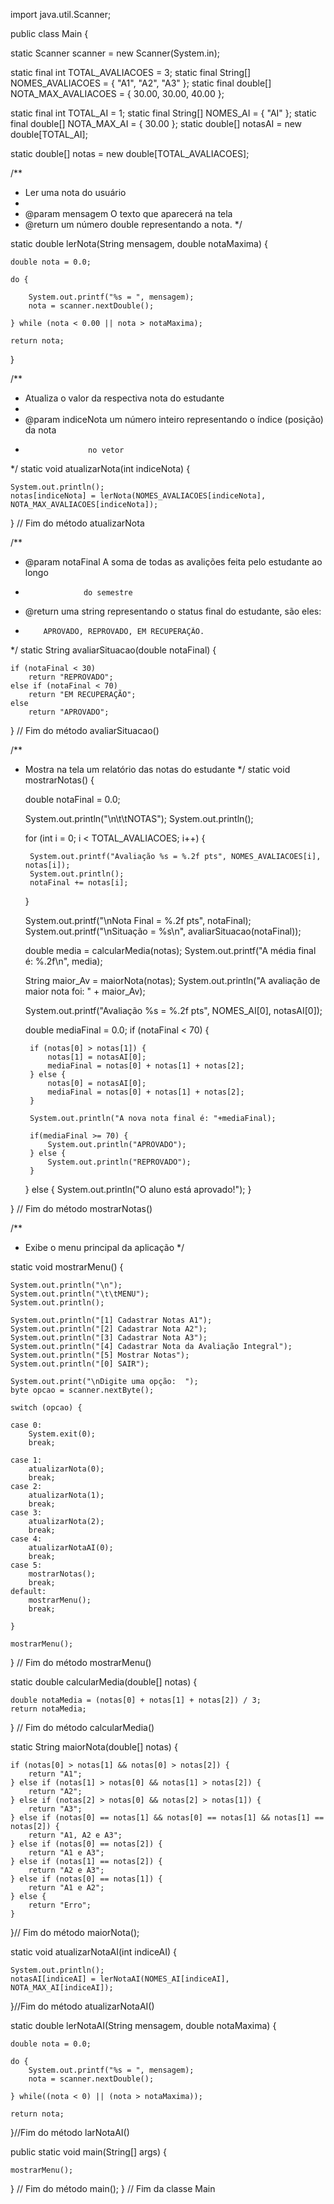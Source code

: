 import java.util.Scanner;

public class Main {

static Scanner scanner = new Scanner(System.in);

static final int TOTAL_AVALIACOES = 3;
static final String[] NOMES_AVALIACOES = { "A1", "A2", "A3" };
static final double[] NOTA_MAX_AVALIACOES = { 30.00, 30.00, 40.00 };

static final int TOTAL_AI = 1;
static final String[] NOMES_AI = { "AI" };
static final double[] NOTA_MAX_AI = { 30.00 };
static double[] notasAI = new double[TOTAL_AI];

static double[] notas = new double[TOTAL_AVALIACOES];

/**
 * Ler uma nota do usuário
 * 
 * @param mensagem O texto que aparecerá na tela
 * @return um número double representando a nota.
 */

static double lerNota(String mensagem, double notaMaxima) {

	double nota = 0.0;

	do {

		System.out.printf("%s = ", mensagem);
		nota = scanner.nextDouble();

	} while (nota < 0.00 || nota > notaMaxima);

	return nota;
}

/**
 * Atualiza o valor da respectiva nota do estudante
 * 
 * @param indiceNota um número inteiro representando o índice (posição) da nota
 *                   no vetor
 */
static void atualizarNota(int indiceNota) {

	System.out.println();
	notas[indiceNota] = lerNota(NOMES_AVALIACOES[indiceNota], NOTA_MAX_AVALIACOES[indiceNota]);

} // Fim do método atualizarNota

/**
 * @param notaFinal A soma de todas as avalições feita pelo estudante ao longo
 *                  do semestre
 * @return uma string representando o status final do estudante, são eles:
 *         APROVADO, REPROVADO, EM RECUPERAÇÃO.
 */
static String avaliarSituacao(double notaFinal) {

	if (notaFinal < 30)
		return "REPROVADO";
	else if (notaFinal < 70)
		return "EM RECUPERAÇÃO";
	else
		return "APROVADO";

} // Fim do método avaliarSituacao()

/**
 * Mostra na tela um relatório das notas do estudante
 */
static void mostrarNotas() {

	double notaFinal = 0.0;

	System.out.println("\n\t\tNOTAS");
	System.out.println();

	for (int i = 0; i < TOTAL_AVALIACOES; i++) {

		System.out.printf("Avaliação %s = %.2f pts", NOMES_AVALIACOES[i], notas[i]);
		System.out.println();
		notaFinal += notas[i];

	}

	System.out.printf("\nNota Final = %.2f pts", notaFinal);
	System.out.printf("\nSituação = %s\n", avaliarSituacao(notaFinal));

	double media = calcularMedia(notas);
	System.out.printf("A média final é: %.2f\n", media);

	String maior_Av = maiorNota(notas);
	System.out.println("A avaliação de maior nota foi: " + maior_Av);
	

	System.out.printf("Avaliação %s = %.2f pts", NOMES_AI[0], notasAI[0]);
	
	
	double mediaFinal = 0.0;
    if (notaFinal < 70) {

        if (notas[0] > notas[1]) {
            notas[1] = notasAI[0];
            mediaFinal = notas[0] + notas[1] + notas[2];
        } else {
            notas[0] = notasAI[0];
            mediaFinal = notas[0] + notas[1] + notas[2];
        }
        
        System.out.println("A nova nota final é: "+mediaFinal);
        
        if(mediaFinal >= 70) {
            System.out.println("APROVADO");
        } else {
            System.out.println("REPROVADO");
        } 

    } else {
        System.out.println("O aluno está aprovado!");
    }

} // Fim do método mostrarNotas()

/**
 * Exibe o menu principal da aplicação
 */

static void mostrarMenu() {

	System.out.println("\n");
	System.out.println("\t\tMENU");
	System.out.println();

	System.out.println("[1] Cadastrar Notas A1");
	System.out.println("[2] Cadastrar Nota A2");
	System.out.println("[3] Cadastrar Nota A3");
	System.out.println("[4] Cadastrar Nota da Avaliação Integral");
	System.out.println("[5] Mostrar Notas");
	System.out.println("[0] SAIR");

	System.out.print("\nDigite uma opção:  ");
	byte opcao = scanner.nextByte();

	switch (opcao) {

	case 0:
		System.exit(0);
		break;

	case 1:
		atualizarNota(0);
		break;
	case 2:
		atualizarNota(1);
		break;
	case 3:
		atualizarNota(2);
		break;
	case 4:
		atualizarNotaAI(0);
		break;
	case 5:
		mostrarNotas();
		break;
	default:
		mostrarMenu();
		break;

	}

	mostrarMenu();

} // Fim do método mostrarMenu()

static double calcularMedia(double[] notas) {

	double notaMedia = (notas[0] + notas[1] + notas[2]) / 3;
	return notaMedia;

} // Fim do método calcularMedia()

static String maiorNota(double[] notas) {

	if (notas[0] > notas[1] && notas[0] > notas[2]) {
		return "A1";
	} else if (notas[1] > notas[0] && notas[1] > notas[2]) {
		return "A2";
	} else if (notas[2] > notas[0] && notas[2] > notas[1]) {
		return "A3";
	} else if (notas[0] == notas[1] && notas[0] == notas[1] && notas[1] == notas[2]) {
		return "A1, A2 e A3";
	} else if (notas[0] == notas[2]) {
		return "A1 e A3";
	} else if (notas[1] == notas[2]) {
		return "A2 e A3";
	} else if (notas[0] == notas[1]) {
		return "A1 e A2";
	} else {
		return "Erro";
	}

}// Fim do método maiorNota();


static void atualizarNotaAI(int indiceAI) {
	
	System.out.println();
	notasAI[indiceAI] = lerNotaAI(NOMES_AI[indiceAI], NOTA_MAX_AI[indiceAI]);
	
}//Fim do método atualizarNotaAI()

static double lerNotaAI(String mensagem, double notaMaxima) {
	
	double nota = 0.0;
	
	do {
		System.out.printf("%s = ", mensagem);
		nota = scanner.nextDouble();
		
	} while((nota < 0) || (nota > notaMaxima));
	
	return nota;
	 
}//Fim do método larNotaAI()

public static void main(String[] args) {

	mostrarMenu();

} // Fim do método main();
} // Fim da classe Main
